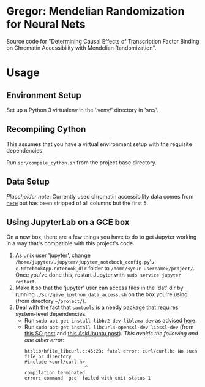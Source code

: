 # Gregor: Mendelian Randomization for Neural Nets
Source code for "Determining Causal Effects of Transcription Factor Binding on Chromatin Accessibility with Mendelian Randomization".

# Usage
## Environment Setup
Set up a Python 3 virtualenv in the '.venv/' directory in 'src/'.

## Recompiling Cython
This assumes that you have a virtual environment setup with the requisite dependencies.

Run `scr/compile_cython.sh` from the project base directory.

## Data Setup
_Placeholder note_: Currently used chromatin accessibility data comes from [here](https://www.encodeproject.org/experiments/ENCSR136DNA/) but has been stripped of all columns but the first 5.

## Using JupyterLab on a GCE box
On a new box, there are a few things you have to do to get Jupyter working in a way that's compatible with this project's code.

1. As unix user 'jupyter', change `/home/jupyter/.jupyter/jupyter_notebook_config.py`'s `c.NotebookApp.notebook_dir` folder to `/home/<your username>/project/`. Once you've done this, restart Jupyter with `sudo service jupyter restart`.
2. Make it so that the 'jupyter' user can access files in the 'dat' dir by running `./scr/give_ipython_data_access.sh` on the box you're using (from directory `~/project/`).
3. Deal with the fact that `samtools` is a needy package that requires system-level dependencies.
    * Run `sudo apt-get install libbz2-dev liblzma-dev` as advised [here](https://samtools.github.io/bcftools/howtos/install.html).
    * Run `sudo apt-get install libcurl4-openssl-dev libssl-dev` (from [this SO post](https://stackoverflow.com/questions/11471690/curl-h-no-such-file-or-directory/11471743) and [this AskUbuntu post](https://askubuntu.com/questions/133806/getting-an-error-when-using-make-command-installing-aircrack-ng-on-ubuntu-12)).
      _This avoids the following and one other error_:
      ```
      htslib/hfile_libcurl.c:45:23: fatal error: curl/curl.h: No such file or directory
      #include <curl/curl.h>
                            ^
      compilation terminated.
      error: command 'gcc' failed with exit status 1
      ```

